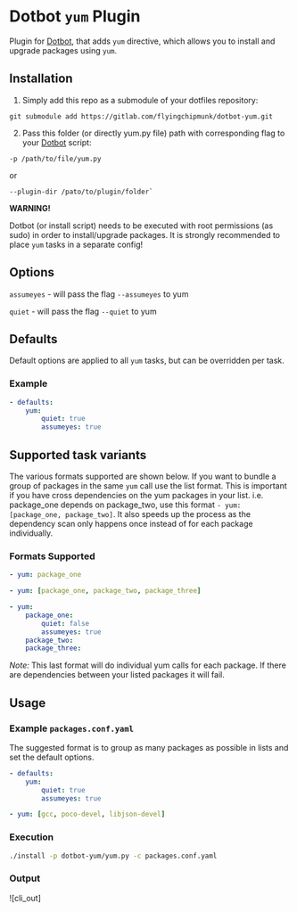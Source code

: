 # Dotbot ```yum``` Plugin

Plugin for [Dotbot](https://github.com/anishathalye/dotbot), that adds ```yum``` directive, which allows you to install and upgrade packages using ```yum```.

## Installation

1) Simply add this repo as a submodule of your dotfiles repository:

```
git submodule add https://gitlab.com/flyingchipmunk/dotbot-yum.git
```

2) Pass this folder (or directly yum.py file) path with corresponding flag to your [Dotbot](https://github.com/anishathalye/dotbot) script:

```
-p /path/to/file/yum.py
```
  or

```
--plugin-dir /pato/to/plugin/folder`
```

 **WARNING!**

 Dotbot (or install script) needs to be executed with root permissions (as sudo) in order to install/upgrade packages. It is strongly recommended to place ```yum``` tasks in a separate config!

## Options
`assumeyes` - will pass the flag `--assumeyes` to yum

`quiet` - will pass the flag `--quiet` to yum

## Defaults
Default options are applied to all ```yum``` tasks, but can be overridden per task.

### Example
```yaml
- defaults:
    yum:
        quiet: true
        assumeyes: true
```

## Supported task variants
The various formats supported are shown below. If you want to bundle a group of packages in the same ```yum``` call use the list format. This is important if you have cross dependencies on the yum packages in your list. i.e. package_one depends on package_two, use this format `- yum: [package_one, package_two]`. It also speeds up the process as the dependency scan only happens once instead of for each package individually.


### Formats Supported
```yaml
- yum: package_one
```
```yaml
- yum: [package_one, package_two, package_three]
```
```yaml
- yum:
    package_one:
        quiet: false
        assumeyes: true
    package_two:
    package_three:
```
_Note:_ This last format will do individual yum calls for each package. If there are dependencies between your listed packages it will fail.

## Usage

### Example ```packages.conf.yaml```
The suggested format is to group as many packages as possible in lists and set the default options.

```yaml
- defaults:
    yum:
        quiet: true
        assumeyes: true

- yum: [gcc, poco-devel, libjson-devel]
```

### Execution
```bash
./install -p dotbot-yum/yum.py -c packages.conf.yaml
```

### Output
![cli_out]
